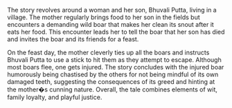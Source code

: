 The story revolves around a woman and her son, Bhuvali Putta, living in a village. The mother regularly brings food to her son in the fields but encounters a demanding wild boar that makes her clean its snout after it eats her food. This encounter leads her to tell the boar that her son has died and invites the boar and its friends for a feast. 

On the feast day, the mother cleverly ties up all the boars and instructs Bhuvali Putta to use a stick to hit them as they attempt to escape. Although most boars flee, one gets injured. The story concludes with the injured boar humorously being chastised by the others for not being mindful of its own damaged teeth, suggesting the consequences of its greed and hinting at the mother�s cunning nature. Overall, the tale combines elements of wit, family loyalty, and playful justice.